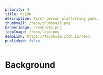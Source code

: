 ```yaml
---
priority: 4
title: R:EON
description: First person platforming game.
thumbnail: /reon/thumbnail.png
bannerImage: /reon/SS1.png
logoImage: /reon/logo.png
demoLink: https://farukosm.itch.io/reon
published: false
---
```


# Background
